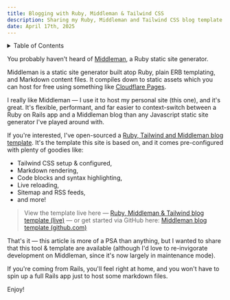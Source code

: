 ```yaml
---
title: Blogging with Ruby, Middleman & Tailwind CSS
description: Sharing my Ruby, Middleman and Tailwind CSS blog template. It's an easy way to spin up a static site using the Middleman blogging engine for Ruby.
date: April 17th, 2025
---
```


<details class='bg-stone-100 px-3 py-1 border border-stone-200 rounded-sm italic'>
<summary>Table of Contents</summary>
<aside markdown="1">
* seed list
{:toc}
</aside>
</details>

You probably haven't heard of [Middleman](https://middlemanapp.com), a Ruby static site generator.

Middleman is a static site generator built atop Ruby, plain ERB templating, and Markdown content files. It compiles down to static assets which you can host for free using something like [Cloudflare Pages](https://pages.cloudflare.com/).

I really like Middleman — I use it to host my personal site (this one), and it's great. It's flexible, performant, and far easier to context-switch between a Ruby on Rails app and a Middleman blog than any Javascript static site generator I've played around with.

If you're interested, I've open-sourced a [Ruby, Tailwind and Middleman blog template](https://github.com/harrison-broadbent/ruby-middleman-tailwind-starter-blog). It's the template this site is based on, and it comes pre-configured with plenty of goodies like:

- Tailwind CSS setup & configured,
- Markdown rendering,
- Code blocks and syntax highlighting,
- Live reloading,
- Sitemap and RSS feeds,
- and more!

> View the template live here — [Ruby, Middleman & Tailwind blog template (live)](https://ruby-middleman-tailwind-starter-blog.pages.dev/) — or get started via GitHub here: [Middleman blog template (github.com)](https://github.com/harrison-broadbent/ruby-middleman-tailwind-starter-blog)

That's it — this article is more of a PSA than anything, but I wanted to share that this tool & template are available (although I'd love to re-invigorate development on Middleman, since it's now largely in maintenance mode).

If you're coming from Rails, you'll feel right at home, and you won't have to spin up a full Rails app just to host some markdown files.

Enjoy!
